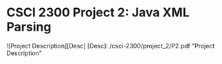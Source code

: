 # CSCI 2300 Project 2: Java XML Parsing

![Project Description][Desc]
[Desc]: /csci-2300/project_2/P2.pdf "Project Description"